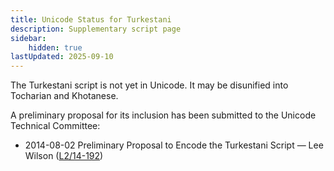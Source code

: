 ```yaml
---
title: Unicode Status for Turkestani
description: Supplementary script page
sidebar:
    hidden: true
lastUpdated: 2025-09-10
---
```


The Turkestani script is not yet in Unicode. It may be disunified into Tocharian and Khotanese.

[comment]: # (end of intro)

[comment]: # (start of blocks)



[comment]: # (end of blocks)

[comment]: # (start of chars)



[comment]: # (end of chars)

[comment]: # (start of rest)

A preliminary proposal for its inclusion has been submitted to the Unicode Technical Committee:

- 2014-08-02 Preliminary Proposal to Encode the Turkestani Script — Lee Wilson ([L2/14-192](http://www.unicode.org/cgi-bin/GetMatchingDocs.pl?L2/14-192))
